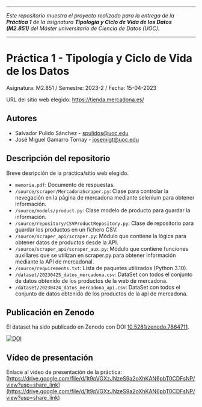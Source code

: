 ***

_Este repositorio muestra el proyecto realizado para la entrega de la
**Práctica 1** de la asignatura **Tipología y Ciclo de Vida de los Datos (M2.851)** del
Máster universitario de Ciencia de Datos (UOC)._

***

# Práctica 1 - Tipología y Ciclo de Vida de los Datos

Asignatura: M2.851 / Semestre: 2023-2 / Fecha: 15-04-2023

URL del sitio web elegido: https://tienda.mercadona.es/

## Autores

  * Salvador Pulido Sánchez - [spulidos@uoc.edu](spulidos@uoc.edu)
  * José Miguel Gamarro Tornay - [josemigt@uoc.edu](josemigt@uoc.edu)

## Descripción del repositorio

Breve desripción de la práctica/sitio web elegido.

  * `memoria.pdf`: Documento de respuestas.
  * `/source/scraper/MercadonaScraper.py`: Clase para controlar la nevegación en la página de mercadona mediante selenium para obtener información.
  * `/source/models/product.py`: Clase modelo de producto para guardar la información.
  * `/source/repository/CSVProductRepository.py`: Clase de repositorio para guardar los productos en un fichero CSV.
  * `/source/scraper_api/scraper.py`: Módulo que contiene la lógica para obtener datos de productos desde la API.
  * `/source/scraper_api/scraper_aux.py`: Módulo que contiene funciones auxiliares que se utilizan en scraper.py para obtener información mediante la API de mercadonaI.
  * `/source/requirements.txt`: Lista de paquetes utilizados (Python 3.10).
  * `/dataset/20230425_datos_mercadona.csv`: DataSet con todos el conjunto de datos obtenido de los productos de la web de mercadona.
  * `/dataset/20230424_datos_mercadona_api.csv`: DataSet con todos el conjunto de datos obtenido de los productos de la api de mercadona.

## Publicación en Zenodo

El dataset ha sido publicado en Zenodo con DOI [10.5281/zenodo.7864711](https://doi.org/10.5281/zenodo.7864711).

[![DOI](https://zenodo.org/badge/DOI/10.5281/zenodo.7864711.svg)](https://doi.org/10.5281/zenodo.7864711)

## Vídeo de presentación

Enlace al vídeo de presentación de la práctica: [https://drive.google.com/file/d/1t9pVGXzJNzeS9a2oXhKAN6pbT0CDFsNP/view?usp=share_link](https://drive.google.com/file/d/1t9pVGXzJNzeS9a2oXhKAN6pbT0CDFsNP/view?usp=share_link)

